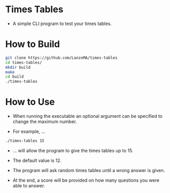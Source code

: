 # Times Tables

* A simple CLI program to test your times tables.

# How to Build

```Bash
git clone https://github.com/LanzoMA/times-tables
cd times-tables/
mkdir build
make
cd build
./times-tables
```

# How to Use

* When running the executable an optional argument can be specified to change the maximum number.

* For example, ...

```Bash
./times-tables 15
```

* ... will allow the program to give the times tables up to 15.

* The default value is 12.

* The program will ask random times tables until a wrong answer is given.
* At the end, a score will be provided on how many questions you were able to answer.
